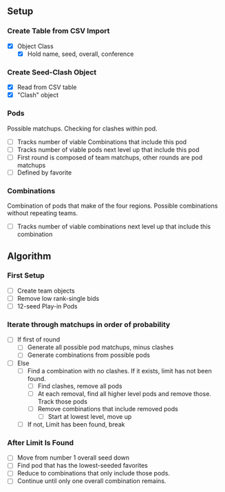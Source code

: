 ## Setup
### Create Table from CSV Import
  - [x] Object Class
    - [x] Hold name, seed, overall, conference

### Create Seed-Clash Object
  - [x] Read from CSV table
  - [x] "Clash" object

### Pods
Possible matchups.  Checking for clashes within pod.
  - [ ] Tracks number of viable Combinations that include this pod
  - [ ] Tracks number of viable pods next level up that include this pod
  - [ ] First round is composed of team matchups, other rounds are pod matchups
  - [ ] Defined by favorite

### Combinations
Combination of pods that make of the four regions.  Possible combinations without repeating teams.
  - [ ] Tracks number of viable combinations next level up that include this combination


## Algorithm
### First Setup
  - [ ] Create team objects
  - [ ] Remove low rank-single bids
  - [ ] 12-seed Play-in Pods

### Iterate through matchups in order of probability
  - [ ] If first of round
    - [ ] Generate all possible pod matchups, minus clashes
    - [ ] Generate combinations from possible pods

  - [ ] Else
    - [ ] Find a combination with no clashes.  If it exists, limit has not been found.
      - [ ] Find clashes, remove all pods
      - [ ] At each removal, find all higher level pods and remove those. Track those pods
      - [ ] Remove combinations that include removed pods
        - [ ] Start at lowest level, move up
    - [ ] If not, Limit has been found, break

### After Limit Is Found
  - [ ] Move from number 1 overall seed down
  - [ ] Find pod that has the lowest-seeded favorites
  - [ ] Reduce to combinations that only include those pods.
  - [ ] Continue until only one overall combination remains.
